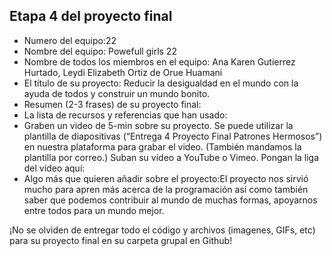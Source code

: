 ## Etapa 4 del proyecto final

- Numero del equipo:22
- Nombre del equipo: Powefull girls 22
- Nombre de todos los miembros en el equipo:  Ana Karen Gutierrez Hurtado, Leydi Elizabeth Ortiz de Orue Huamani
- El título de su proyecto: Reducir la desigualdad en el mundo con la ayuda de todos y construir un mundo bonito.
- Resumen (2-3 frases) de su proyecto final:
- La lista de recursos y referencias que han usado:
- Graben un video de 5-min sobre su proyecto. Se puede utilizar la plantilla de diapositivas (“Entrega 4 Proyecto Final Patrones Hermosos”) en nuestra plataforma para grabar el video. (También mandamos la plantilla por correo.) Suban su vídeo a YouTube o Vimeo. Pongan la liga del vídeo aquí: 
- Algo más que quieren añadir sobre el proyecto:El proyecto nos sirvió mucho para apren más acerca de la programación así como también  saber que podemos contribuir al mundo de muchas formas, apoyarnos entre todos para un mundo mejor.

¡No se olviden de entregar todo el código y archivos (imagenes, GIFs, etc) para su proyecto final en su carpeta grupal en Github!
